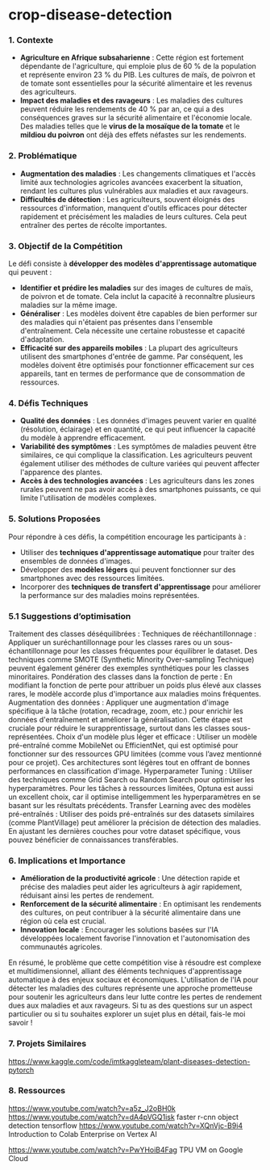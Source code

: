 # crop-disease-detection
### 1. **Contexte**
- **Agriculture en Afrique subsaharienne** : Cette région est fortement dépendante de l'agriculture, qui emploie plus de 60 % de la population et représente environ 23 % du PIB. Les cultures de maïs, de poivron et de tomate sont essentielles pour la sécurité alimentaire et les revenus des agriculteurs.
- **Impact des maladies et des ravageurs** : Les maladies des cultures peuvent réduire les rendements de 40 % par an, ce qui a des conséquences graves sur la sécurité alimentaire et l'économie locale. Des maladies telles que le **virus de la mosaïque de la tomate** et le **mildiou du poivron** ont déjà des effets néfastes sur les rendements.

### 2. **Problématique**
- **Augmentation des maladies** : Les changements climatiques et l'accès limité aux technologies agricoles avancées exacerbent la situation, rendant les cultures plus vulnérables aux maladies et aux ravageurs.
- **Difficultés de détection** : Les agriculteurs, souvent éloignés des ressources d'information, manquent d'outils efficaces pour détecter rapidement et précisément les maladies de leurs cultures. Cela peut entraîner des pertes de récolte importantes.

### 3. **Objectif de la Compétition**
Le défi consiste à **développer des modèles d'apprentissage automatique** qui peuvent :
- **Identifier et prédire les maladies** sur des images de cultures de maïs, de poivron et de tomate. Cela inclut la capacité à reconnaître plusieurs maladies sur la même image.
- **Généraliser** : Les modèles doivent être capables de bien performer sur des maladies qui n'étaient pas présentes dans l'ensemble d'entraînement. Cela nécessite une certaine robustesse et capacité d'adaptation.
- **Efficacité sur des appareils mobiles** : La plupart des agriculteurs utilisent des smartphones d'entrée de gamme. Par conséquent, les modèles doivent être optimisés pour fonctionner efficacement sur ces appareils, tant en termes de performance que de consommation de ressources.


### 4. **Défis Techniques**  
- **Qualité des données** : Les données d'images peuvent varier en qualité (résolution, éclairage) et en quantité, ce qui peut influencer la capacité du modèle à apprendre efficacement.
- **Variabilité des symptômes** : Les symptômes de maladies peuvent être similaires, ce qui complique la classification. Les agriculteurs peuvent également utiliser des méthodes de culture variées qui peuvent affecter l'apparence des plantes.
- **Accès à des technologies avancées** : Les agriculteurs dans les zones rurales peuvent ne pas avoir accès à des smartphones puissants, ce qui limite l'utilisation de modèles complexes.

### 5. **Solutions Proposées**
Pour répondre à ces défis, la compétition encourage les participants à :
- Utiliser des **techniques d'apprentissage automatique** pour traiter des ensembles de données d'images.
- Développer des **modèles légers** qui peuvent fonctionner sur des smartphones avec des ressources limitées.
- Incorporer des **techniques de transfert d'apprentissage** pour améliorer la performance sur des maladies moins représentées.


### 5.1 **Suggestions d’optimisation**
Traitement des classes déséquilibrées :
Techniques de rééchantillonnage : Appliquer un suréchantillonnage pour les classes rares ou un sous-échantillonnage pour les classes fréquentes pour équilibrer le dataset. Des techniques comme SMOTE (Synthetic Minority Over-sampling Technique) peuvent également générer des exemples synthétiques pour les classes minoritaires.
Pondération des classes dans la fonction de perte : En modifiant la fonction de perte pour attribuer un poids plus élevé aux classes rares, le modèle accorde plus d'importance aux maladies moins fréquentes.
Augmentation des données :
Appliquer une augmentation d'image spécifique à la tâche (rotation, recadrage, zoom, etc.) pour enrichir les données d'entraînement et améliorer la généralisation. Cette étape est cruciale pour réduire le surapprentissage, surtout dans les classes sous-représentées.
Choix d'un modèle plus léger et efficace :
Utiliser un modèle pré-entraîné comme MobileNet ou EfficientNet, qui est optimisé pour fonctionner sur des ressources GPU limitées (comme vous l’avez mentionné pour ce projet). Ces architectures sont légères tout en offrant de bonnes performances en classification d'image.
Hyperparameter Tuning :
Utiliser des techniques comme Grid Search ou Random Search pour optimiser les hyperparamètres. Pour les tâches à ressources limitées, Optuna est aussi un excellent choix, car il optimise intelligemment les hyperparamètres en se basant sur les résultats précédents.
Transfer Learning avec des modèles pré-entraînés :
Utiliser des poids pré-entraînés sur des datasets similaires (comme PlantVillage) peut améliorer la précision de détection des maladies. En ajustant les dernières couches pour votre dataset spécifique, vous pouvez bénéficier de connaissances transférables.

### 6. **Implications et Importance**
- **Amélioration de la productivité agricole** : Une détection rapide et précise des maladies peut aider les agriculteurs à agir rapidement, réduisant ainsi les pertes de rendement.
- **Renforcement de la sécurité alimentaire** : En optimisant les rendements des cultures, on peut contribuer à la sécurité alimentaire dans une région où cela est crucial.
- **Innovation locale** : Encourager les solutions basées sur l'IA développées localement favorise l'innovation et l'autonomisation des communautés agricoles.

En résumé, le problème que cette compétition vise à résoudre est complexe et multidimensionnel, alliant des éléments techniques d'apprentissage automatique à des enjeux sociaux et économiques. L'utilisation de l'IA pour détecter les maladies des cultures représente une approche prometteuse pour soutenir les agriculteurs dans leur lutte contre les pertes de rendement dues aux maladies et aux ravageurs. Si tu as des questions sur un aspect particulier ou si tu souhaites explorer un sujet plus en détail, fais-le moi savoir !

### 7. **Projets Similaires**
https://www.kaggle.com/code/imtkaggleteam/plant-diseases-detection-pytorch

### 8. **Ressources**
https://www.youtube.com/watch?v=a5z_J2oBH0k
https://www.youtube.com/watch?v=dA4pVGQ1isk   faster r-cnn object detection tensorflow
https://www.youtube.com/watch?v=XQnVjc-B9i4    Introduction to Colab Enterprise on Vertex AI

https://www.youtube.com/watch?v=PwYHoiB4Fag  TPU VM on Google Cloud
